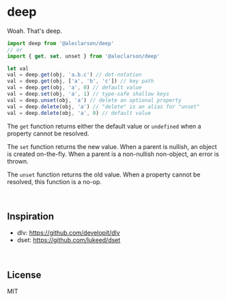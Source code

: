 # deep

Woah. That's deep.

```js
import deep from '@aleclarson/deep'
// or
import { get, set, unset } from '@aleclarson/deep'

let val
val = deep.get(obj, 'a.b.c') // dot-notation
val = deep.get(obj, ['a', 'b', 'c']) // key path
val = deep.get(obj, 'a', 0) // default value
val = deep.set(obj, 'a', 1) // type-safe shallow keys
val = deep.unset(obj, 'a') // delete an optional property
val = deep.delete(obj, 'a') // "delete" is an alias for "unset"
val = deep.delete(obj, 'a', 0) // default value
```

The `get` function returns either the default value or `undefined` when a
property cannot be resolved.

The `set` function returns the new value. When a parent is nullish, an object is
created on-the-fly. When a parent is a non-nullish non-object, an error is thrown.

The `unset` function returns the old value. When a property cannot be resolved,
this function is a no-op.

&nbsp;

## Inspiration

- dlv: https://github.com/developit/dlv
- dset: https://github.com/lukeed/dset

&nbsp;

## License

MIT
